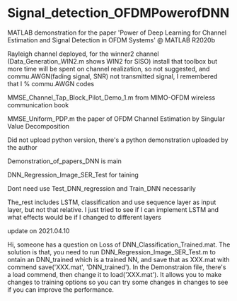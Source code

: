 # Signal_detection_OFDMPowerofDNN
MATLAB demonstration for the paper 'Power of Deep Learning for Channel Estimation and Signal Detection in OFDM Systems' @ MATLAB R2020b

Rayleigh channel deployed, for the winner2 channel (Data_Generation_WIN2.m shows WIN2 for SISO) install that toolbox but more time will be spent on channel realization, so not suggested, and commu.AWGN(fading signal, SNR) not transmitted signal, I remembered that I % commu.AWGN codes

MMSE_Channel_Tap_Block_Pilot_Demo_1.m from MIMO-OFDM wireless communication book

MMSE_Uniform_PDP.m the paper of OFDM Channel Estimation by Singular Value Decomposition

Did not upload python version, there's a python demonstration uploaded by the author

Demonstration_of_papers_DNN is main

DNN_Regression_Image_SER_Test for taining

Dont need use Test_DNN_regression and Train_DNN necessarily

The_rest includes LSTM, classification and use sequence layer as input layer, but not that relative. I just tried to see if I can implement LSTM and what effects would be if I changed to different layers

update on 2021.04.10

Hi, someone has a question on Loss of DNN_Classification_Trained.mat. The solution is that, you need to run DNN_Regression_Image_SER_Test.m to ontain an DNN_trained which is a trained NN, and save that as XXX.mat with commend save('XXX.mat', 'DNN_trained'). In the Demonstraion file, there's a load commend, then change it to load('XXX.mat'). It allows you to make changes to training options so you can try some changes in changes to see if you can improve the performance.
